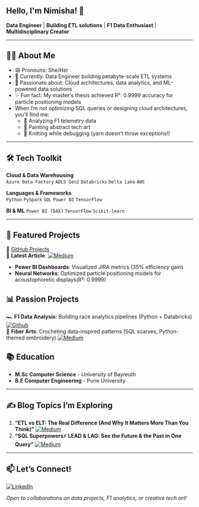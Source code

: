 ##  Hello, I'm Nimisha! 👋

**Data Engineer** | **Building ETL solutions** | **F1 Data Enthusiast** | **Multidisciplinary Creator**  

---

## 👩‍💻 About Me  
- 😄 Pronouns: She/Her
- 🔭 Currently: Data Engineer building petabyte-scale ETL systems
- 🚀 Passionate about: Cloud architectures, data analytics, and ML-powered data solutions
- ✨ Fun fact: My master's thesis achieved R²: 0.9999 accuracy for particle positioning models 
-  When I’m not optimizing SQL queries or designing cloud architectures, you’ll find me:  
   - 🏁 Analyzing F1 telemetry data   
   - 🎨 Painting abstract tech art 
   - 🧶 Knitting while debugging (yarn doesn’t throw exceptions!) 

---

## 🛠️ Tech Toolkit

**Cloud & Data Warehousing**  
`Azure Data Factory` `ADLS Gen2` `Databricks` `Delta Lake` `AWS`

**Languages & Frameworks**  
`Python` `PySpark` `SQL` `Power BI` `TensorFlow`
 
 **BI & ML**
 `Power BI (DAX)` `TensorFlow` `Scikit-learn`
 

---
## 🎨 Featured Projects
🔗 [GitHub Projects](https://github.com/nimavernekar)  
📝 **Latest Article**: [![Medium](https://img.shields.io/badge/Medium-Handling_Multi_Valued_Parameters_in_SSRS-white)](https://medium.com/@nimishavernekar/handling-multi-valued-parameters-in-ssrs-paginated-reports-with-dax-f4fe2127251a)
- **Power BI Dashboards**: Visualized JIRA metrics (35% efficiency gain)  
- **Neural Networks**: Optimized particle positioning models for acoustophoretic displays(R²: 0.9999)  

## 📊 Passion Projects
🏎️  **F1 Data Analysis**: Building race analytics pipelines (Python + Databricks)  [![Github](https://img.shields.io/badge/Launch-Databricks_Notebook-FF3621?logo=github)](https://github.com/nimavernekar/f1-databricks-analysis)  
🧣 **Fiber Arts**: Crocheting data-inspired patterns (SQL scarves, Python-themed embroidery)   [![Medium](https://img.shields.io/badge/Medium-The_SQL_Scarf_Project-white)](https://medium.com/@nimishavernekar/select-from-scarves-or-where-warmth-true-ca48c7101ed1)  
## 📚 Education
- **M.Sc Computer Science** - University of Bayreuth  
- **B.E Computer Engineering** - Pune University  

---

## ✍️ Blog Topics I’m Exploring  

1. **“ETL vs ELT: The Real Difference (And Why It Matters More Than You Think)”**  [![Medium](https://img.shields.io/badge/Medium-ETL_vs_ELT:_The_Real_Difference-white)](https://medium.com/@nimishavernekar/etl-vs-elt-the-real-difference-and-why-it-matters-more-than-you-think-2c3622a54cff)
2. **“SQL Superpowers⚡ LEAD & LAG: See the Future & the Past in One Query”**  [![Medium](https://img.shields.io/badge/Medium-LEAD_&_LAG:_See_the_Future_&_the_Past_in_One_Query-white)](https://medium.com/p/4e5dfde05d18)

---

## 📫 Let’s Connect!  
[![LinkedIn](https://img.shields.io/badge/LinkedIn-nimisha--vernekar-blue)](https://linkedin.com/in/nimisha-vernekar)  

*Open to collaborations on data projects, F1 analytics, or creative tech art!*  

